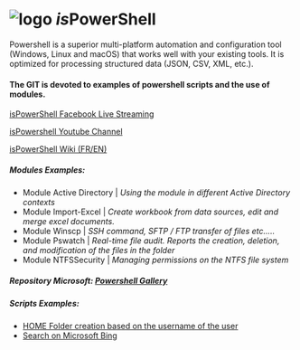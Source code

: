 # ![logo][] *is*PowerShell
[logo]: https://i.ibb.co/ryZ6X8n/atome-mauve2.jpg

Powershell is a superior multi-platform automation and configuration tool (Windows, Linux and macOS) that works well with your existing tools. It is optimized for processing structured data (JSON, CSV, XML, etc.).

[logo]: https://raw.githubusercontent.com/PowerShell/PowerShell/master/assets/ps_black_64.svg?sanitize=true

#### The GIT is devoted to examples of powershell scripts and the use of modules.
[isPowerShell Facebook Live Streaming](http://www.facebook.com/ispowershell)

[isPowershell Youtube Channel](https://www.youtube.com/channel/UCMGB_tnUzFgUEZgXMZ37EFg)

[isPowerShell Wiki (FR/EN)](https://github.com/uTork/PowerShell/wiki)

##### Modules Examples: 
- Module Active Directory | *Using the module in different Active Directory contexts*
- Module Import-Excel | *Create workbook from data sources, edit and merge excel documents.*
- Module Winscp       | *SSH command, SFTP / FTP transfer of files etc.....*
- Module Pswatch      | *Real-time file audit. Reports the creation, deletion, and modification of the files in the folder*
- Module NTFSSecurity | *Managing permissions on the NTFS file system*

##### Repository Microsoft: [ Powershell Gallery](https://www.powershellgallery.com/)

##### Scripts Examples:
- [HOME Folder creation based on the username of the user ](https://github.com/uTork/Powershell/blob/master/Scripts_Exemples/Creation_de_dossier_en_LOT/creation_dossier_par_nom_utilisateur.ps1)
- [Search on Microsoft Bing](https://github.com/uTork/Powershell/blob/master/Scripts_Exemples/Creation_de_dossier_en_LOT/www_recherche_bing.ps1)
